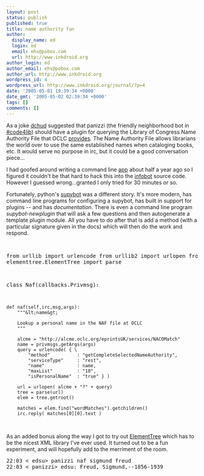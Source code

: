 ```yaml
---
layout: post
status: publish
published: true
title: name authority fun
author:
  display_name: ed
  login: ed
  email: ehs@pobox.com
  url: http://www.inkdroid.org
author_login: ed
author_email: ehs@pobox.com
author_url: http://www.inkdroid.org
wordpress_id: 4
wordpress_url: http://www.inkdroid.org/journal/?p=4
date: '2005-05-01 19:39:34 +0000'
date_gmt: '2005-05-02 02:39:34 +0000'
tags: []
comments: []
---
```

<p>As a joke <a href="http://web.archive.org/web/20070527073140/http://curtis.med.yale.edu:80/dchud/log">dchud</a> suggested that panizzi (the friendly neighborhood bot in  <a href="irc:://irc.freenode.net/#code4lib">#code4lib</a>) should have a plugin for querying the Library of Congress Name Authority File that OCLC <a href="http://alcme.oclc.org/eprintsUK/index.html">provides</a>.  The Name Authority File allows librarians the world over to use the same established names when cataloging books, etc. It would serve no purpose in irc, but it could be a good conversation piece...</p>
<p>I had goofed around writing a command line <a href="/code/tools/naf">app</a> about half a year ago so I figured it couldn't be that hard to hack this into  the <a href="http://www.infobot.org">infobot</a> source code. However I guessed wrong...granted I only tried for 30 minutes or so.</p>
<p>Fortunately, python's <a href="http://supybot.com">supybot</a> was a different story. It's more modern, has command line programs for configuring a supybot, has built in support for plugins -- and has <em>documentation</em>. There is even a command line program <em>supybot-newplugin</em> that will ask a few questions and then autogenerate a template plugin module. All you have to do after that is add a method (with a particular signature given in the docs) which will then do the work and respond.</p>
<pre lang="python">

from urllib import urlencode
from urllib2 import urlopen
from elementtree.ElementTree import parse

class Naf(callbacks.Privmsg):   

    def naf(self,irc,msg,args):
        """&lt;name&gt;

        Lookup a personal name in the NAF file at OCLC
        """

        alcme = "http://alcme.oclc.org/eprintsUK/services/NACOMatch"
        name = privmsgs.getArgs(args)
        query = urlencode( { \
            "method"          : "getCompleteSelectedNameAuthority",
            "serviceType"     : "rest",
            "name"            : name,
            "maxList"         : "10",
            "isPersonalName"  : "true" } )

        url = urlopen( alcme + "?" + query)
        tree = parse(url)
        elem = tree.getroot()

        matches = elem.find("wordMatches").getchildren()
        irc.reply( matches[0][0].text )

</pre>
<p>As an added bonus along the way I got to try out <a href="http://effbot.org/zone/element-index.htm">ElementTree</a> which has to be the nicest XML library I've ever used.  It turned out to be a fun experiment, and will hopefully add to the merriment of the room.</p>
<pre>
22:03 < edsu> panizzi naf sigmund freud
22:03 < panizzi> edsu: Freud, Sigmund,--1856-1939
</pre>
